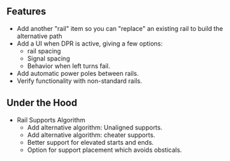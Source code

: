 ## Features

- Add another "rail" item so you can "replace" an existing rail to build the alternative path
- Add a UI when DPR is active, giving a few options:
    - rail spacing
    - Signal spacing
    - Behavior when left turns fail.
- Add automatic power poles between rails.
- Verify functionality with non-standard rails.

## Under the Hood

- Rail Supports Algorithm
    - Add alternative algorithm: Unaligned supports.
    - Add alternative algorithm: cheater supports.
    - Better support for elevated starts and ends.
    - Option for support placement which avoids obsticals.
